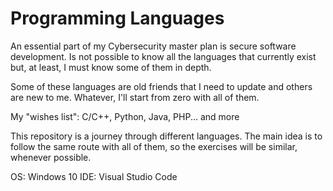 # Programming Languages

An essential part of my Cybersecurity master plan is secure software development. Is not possible to know all the languages that currently exist but, at least, I must know some of them in depth.

Some of these languages are old friends that I need to update and others are new to me. Whatever, I'll start from zero with all of them.

My "wishes list": C/C++, Python, Java, PHP... and more

This repository is a journey through different languages. The main idea is to follow the same route with all of them, so the exercises will be similar, whenever possible.

OS: Windows 10
IDE: Visual Studio Code
